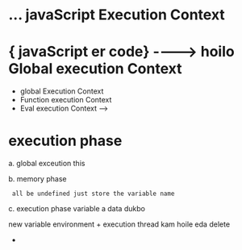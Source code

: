 # ... javaScript Execution Context

#  { javaScript er code}  ----> hoilo Global execution Context

- global Execution Context
-  Function execution Context
- Eval execution Context -->



# execution phase
a. global exceution
       this

b. memory phase
     
     all be undefined just store the variable name


c. execution phase
        variable a data dukbo

 new variable environment + execution thread
kam hoile eda delete

-